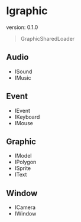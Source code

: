 # Igraphic

version: 0.1.0

> GraphicSharedLoader

## Audio

- ISound
- IMusic

## Event

- IEvent
- IKeyboard
- IMouse

## Graphic

- IModel
- IPolygon
- ISprite
- IText

## Window

- ICamera
- IWindow
